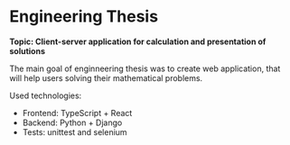 # Engineering Thesis

<span><b>Topic: Client-server application for calculation and presentation of solutions</b><span /><br />

The main goal of enginneering thesis was to create web application, that will help users solving their mathematical problems.<br />

Used technologies:<br />
- Frontend: TypeScript + React<br />
- Backend: Python + Django<br />
- Tests: unittest and selenium<br />
